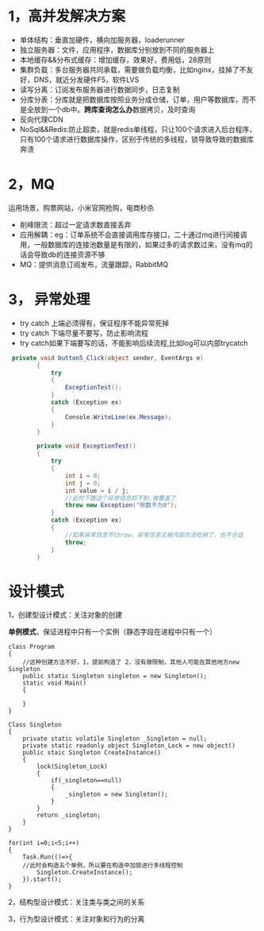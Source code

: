 #  1，高并发解决方案

- 单体结构：垂直加硬件，横向加服务器，loaderunner
- 独立服务器：文件，应用程序，数据库分别放到不同的服务器上
- 本地缓存&&分布式缓存：增加缓存，效果好，费用低，28原则
- 集群负载：多台服务器共同承载，需要做负载均衡，比如nginx，挂掉了不友好，DNS，就近分发硬件F5，软件LVS
- 读写分离：订阅发布服务器进行数据同步，日志复制
- 分库分表：分库就是把数据库按照业务分成仓储，订单，用户等数据库，而不是全放到一个db中。**跨库查询怎么办**数据拷贝，及时查询
- 反向代理CDN
- NoSql&&Redis:防止超卖，就是redis单线程，只让100个请求进入后台程序，只有100个请求进行数据库操作，区别于传统的多线程，锁导致导致的数据库奔溃






# 2，MQ

运用场景，购票网站，小米官网抢购，电商秒杀

- 削峰限流：超过一定请求数直接丢弃
- 应用解耦：eg：订单系统不会直接调用库存接口，二十通过mq进行间接调用，一般数据库的连接池数量是有限的，如果过多的请求数过来，没有mq的话会导致db的连接资源不够
- MQ：提供消息订阅发布，流量跟踪，RabbitMQ



# 3， 异常处理

- try catch 上端必须得有，保证程序不能异常死掉
- try catch 下端尽量不要写，防止影响流程
- try catch如果下端要写的话，不能影响后续流程,比如log可以内部trycatch

```c#
 private void button5_Click(object sender, EventArgs e)
        {
            try
            {
                ExceptionTest();
            }
            catch (Exception ex)
            {
                Console.WriteLine(ex.Message);
            }
        }

        private void ExceptionTest()
        {
            try
            {
                int i = 8;
                int j = 0;
                int value = i / j;
                //此时下面这个异常信息抓不到,被覆盖了
                throw new Exception("除数不为0");
            }
            catch (Exception ex)
            {
                //如果异常信息不throw，异常信息又被内部方法吃掉了，也不合适
                throw;
            }
        }
```

# 设计模式

1，创建型设计模式：关注对象的创建

**单例模式**，保证进程中只有一个实例（静态字段在进程中只有一个）

```
class Program
{
    //这种创建方法不好，1，提前构造了 2，没有做限制，其他人可能在其他地方new Singleton
    public static Singleton singleton = new Singleton();
    static void Main()
    {
		
    }
}
```

```
Class Singleton
{
	private static volatile Singleton _Singleton = null;
	private static readonly object Singleton_Lock = new object()
	public staic Singleton CreateInstance()
	{
        lock(Singleton_Lock)
        {
            if(_singleton==null)
            {
                _singleton = new Singleton();
            }
        }
		return _singleton;
	}
}
```

```
for(int i=0;i<5;i++)
{
	Task.Run(()=>{
	//此时会构造五个单例，所以要在构造中加锁进行多线程控制
		Singleton.CreateInstance();
	}).start();
}
```







2，结构型设计模式：关注类与类之间的关系

3，行为型设计模式：关注对象和行为的分离

























